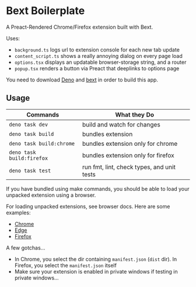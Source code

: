 # Bext Boilerplate

A Preact-Rendered Chrome/Firefox extension built with Bext.

Uses:

- `background.ts` logs url to extension console for each new tab update
- `content_script.ts` shows a really annoying dialog on every page load
- `options.tsx` displays an updatable browser-storage string, and a router
- `popup.tsx` renders a button via Preact that deeplinks to options page

You need to download [Deno](https://deno.land/) and [bext](../../) in order to
build this app.

## Usage

| Commands                  | What they Do                               |
| ------------------------- | ------------------------------------------ |
| `deno task dev`           | build and watch for changes                |
| `deno task build`         | bundles extension                          |
| `deno task build:chrome`  | bundles extension only for chrome          |
| `deno task build:firefox` | bundles extension only for firefox         |
| `deno task test`          | run fmt, lint, check types, and unit tests |

If you have bundled using make commands, you should be able to load your
unpacked extension using a browser.

For loading unpacked extensions, see browser docs. Here are some examples:

- [Chrome](https://developer.chrome.com/docs/extensions/mv3/getstarted/development-basics/#load-unpacked)
- [Edge](https://learn.microsoft.com/en-us/microsoft-edge/extensions-chromium/getting-started/extension-sideloading)
- [Firefox](https://developer.mozilla.org/en-US/docs/Mozilla/Add-ons/WebExtensions/Your_first_WebExtension#trying_it_out)

A few gotchas...

- In Chrome, you select the dir containing `manifest.json` (`dist` dir). In
  Firefox, you select the `manifest.json` itself
- Make sure your extension is enabled in private windows if testing in private
  windows...
